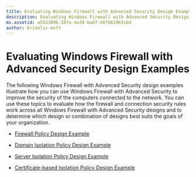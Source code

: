 ```yaml
---
title: Evaluating Windows Firewall with Advanced Security Design Examples (Windows 10)
description: Evaluating Windows Firewall with Advanced Security Design Examples
ms.assetid: a591389b-18fa-4a39-ba07-b6fb61961cbd
author: brianlic-msft
---
```


# Evaluating Windows Firewall with Advanced Security Design Examples


The following Windows Firewall with Advanced Security design examples illustrate how you can use Windows Firewall with Advanced Security to improve the security of the computers connected to the network. You can use these topics to evaluate how the firewall and connection security rules work across all Windows Firewall with Advanced Security designs and to determine which design or combination of designs best suits the goals of your organization.

-   [Firewall Policy Design Example](91fc4c4c-dca9-422e-be05-42a5e14f5e4a)

-   [Domain Isolation Policy Design Example](d918816a-52be-4266-9027-7bc3c36f4916)

-   [Server Isolation Policy Design Example](c275b916-56cf-4863-9900-e50193cd77ed)

-   [Certificate-based Isolation Policy Design Example](85a83c33-358b-4b73-9b08-ef7589d01f91)

 

 





